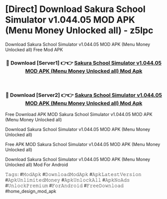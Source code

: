 # [Direct] Download Sakura School Simulator v1.044.05 MOD APK (Menu Money Unlocked all) - z5lpc
Download Sakura School Simulator v1.044.05 MOD APK (Menu Money Unlocked all) Free Mod APK

<div align="center">
<h3>🔴 Download [Server1] 👉👉 <a href="https://apk-comot.site?title=Sakura_School_Simulator_v1.044.05_MOD_APK_(Menu_Money_Unlocked_all)">Sakura School Simulator v1.044.05 MOD APK (Menu Money Unlocked all) Mod Apk</a></h3><br>

<h3>🔴 Download [Server2] 👉👉 <a href="https://apk-comot.site?title=Sakura_School_Simulator_v1.044.05_MOD_APK_(Menu_Money_Unlocked_all)">Sakura School Simulator v1.044.05 MOD APK (Menu Money Unlocked all) Mod Apk</a></h3>
</div>


Free Download APK MOD Sakura School Simulator v1.044.05 MOD APK (Menu Money Unlocked all)

Download Sakura School Simulator v1.044.05 MOD APK (Menu Money Unlocked all) 

Free APK MOD Sakura School Simulator v1.044.05 MOD APK (Menu Money Unlocked all) 

Download Sakura School Simulator v1.044.05 MOD APK (Menu Money Unlocked all) Mod For Android

𝚃𝚊𝚐𝚜: #𝙼𝚘𝚍𝙰𝚙𝚔 #𝙳𝚘𝚠𝚗𝚕𝚘𝚊𝚍𝙼𝚘𝚍𝙰𝚙𝚔 #𝙰𝚙𝚔𝙻𝚊𝚝𝚎𝚜𝚝𝚅𝚎𝚛𝚜𝚒𝚘𝚗 #𝙰𝚙𝚔𝚄𝚗𝚕𝚒𝚖𝚒𝚝𝚎𝚍𝙼𝚘𝚗𝚎𝚢 #𝙰𝚙𝚔𝚄𝚗𝚕𝚘𝚌𝚔𝙰𝚕𝚕 #𝙰𝚙𝚔𝙽𝚘𝙰𝚍𝚜 #𝚄𝚗𝚕𝚘𝚌𝚔𝙿𝚛𝚎𝚖𝚒𝚞𝚖 #𝙵𝚘𝚛𝙰𝚗𝚍𝚛𝚘𝚒𝚍 #𝙵𝚛𝚎𝚎𝙳𝚘𝚠𝚗𝚕𝚘𝚊𝚍 #home_design_mod_apk